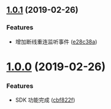 ## [1.0.1](https://github.com/WellsLiao/LCHagoJS/compare/1.0.0...1.0.1) (2019-02-26)


### Features

* 增加断线重连监听事件 ([e28c38a](https://github.com/WellsLiao/LCHagoJS/commit/e28c38a))



# [1.0.0](https://github.com/WellsLiao/LCHagoJS/compare/cbf822f...1.0.0) (2019-02-26)


### Features

* SDK 功能完成 ([cbf822f](https://github.com/WellsLiao/LCHagoJS/commit/cbf822f))



